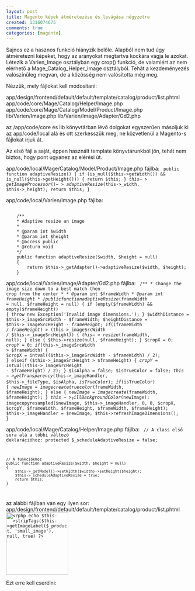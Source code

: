 ```yaml
---
layout: post
title: Magento képek átméretezése és levágása négyzetre
created: 1316074675
comments: true
categories: [magento]
---
```

Sajnos ez a hasznos funkció hiányzik belőle. Alapból nem tud úgy átméretezni képeket, hogy az arányokat megtartva kockára vágja le azokat. Létezik a Varien_Image osztályban egy crop() funkció, de valamiért az nem elérhető a Mage_Catalog_Helper_Image osztályból. Tehát a kezdeményezés valószínűleg megvan, de a közösség nem valósította még meg.

Nézzük, mely fájlokat kell módosítani:

app/design/frontend/default/default/template/catalog/product/list.phtml
app/code/core/Mage/Catalog/Helper/Image.php 
app/code/core/Mage/Catalog/Model/Product/Image.php 
lib/Varien/Image.php 
lib/Varien/Image/Adapter/Gd2.php

az /app/code/core és lib könyvtárban lévő dolgokat egyszerűen másoljuk ki az app/code/local alá és ott szerkesszük meg, ne közvetlenül a Magento-s fájlokat írjuk át.

Az első fájl a saját, éppen használt template könyvtárunkból jön, tehát nem biztos, hogy pont ugyanez az elérési út.

app/code/local/Mage/Catalog/Model/Product/Image.php fájlba:
<code class="php">
    public function adaptiveResize()
    {
        if (is_null($this->getWidth()) && is_null($this->getHeight())) {
            return $this;
        }
        $this->getImageProcessor()->adaptiveResize($this->_width, $this->_height);
        return $this;
    }
</code>

app/code/local/Varien/Image.php fájlba:

<code class="php">
    /**
    * Adaptive resize an image
    *
    * @param int $width
    * @param int $height
    * @access public
    * @return void
    */
    public function adaptiveResize($width, $height = null)
    {
        return $this->_getAdapter()->adaptiveResize($width, $height);
    }
</code>

app/code/local/Varien/Image/Adapter/Gd2.php fájlba:
<code class="php">
    /**
     * Change the image size down to a best match then crop from the center
     *
     * @param int $frameWidth
     * @param int $frameHeight
     */
    public function adaptiveResize($frameWidth = null, $frameHeight = null) {
        if (empty($frameWidth) && empty($frameHeight)) {
            throw new Exception('Invalid image dimensions.');
        }
        $widthDistance = $this->_imageSrcWidth - $frameWidth;
        $heightDistance = $this->_imageSrcHeight - $frameHeight;
        if (($frameWidth / $frameHeight) > ($this->_imageSrcWidth / $this->_imageSrcHeight)) {
            $this->resize($frameWidth, null);
        } else {
            $this->resize(null, $frameHeight);
        }
        $cropX = 0;
        $cropY = 0;
        if ($this->_imageSrcWidth > $frameWidth) {
            $cropX = intval(($this->_imageSrcWidth - $frameWidth) / 2);
        } elseif ($this->_imageSrcHeight > $frameHeight) {
            $cropY = intval(($this->_imageSrcHeight - $frameHeight) / 2);
        }
        $isAlpha = false;
        $isTrueColor = false;
        $this->_getTransparency($this->_imageHandler, $this->_fileType, $isAlpha, $isTrueColor);
        if ($isTrueColor) {
            $newImage = imagecreatetruecolor($frameWidth, $frameHeight);
        } else {
            $newImage = imagecreate($frameWidth, $frameHeight);
        }
        $this->_fillBackgroundColor($newImage);
        imagecopyresampled($newImage, $this->_imageHandler, 0, 0, $cropX, $cropY, $frameWidth, $frameHeight, $frameWidth, $frameHeight);
        $this->_imageHandler = $newImage;
        $this->refreshImageDimensions();
    }
</code>

app/code/local/Mage/Catalog/Helper/Image.php fájlba:
<code class="php">
    // A class első sora alá a többi változó deklarációhoz:
    protected $_scheduleAdaptiveResize = false;

    // A funkciókhoz
    public function adaptiveResize($width, $height = null)
    {
        $this->_getModel()->setWidth($width)->setHeight($height);
        $this->_scheduleAdaptiveResize = true;
        return $this;
    }
</code>

az alábbi fájlban van egy ilyen sor:
app/design/frontend/default/default/template/catalog/product/list.phtml
<code class="php">
<a href="<?php echo $_product->getProductUrl() ?>" title="<?php echo $this->stripTags($this->getImageLabel($_product, 'small_image'), null, true) ?>" class="product-image"><img src="<?php echo $this->helper('catalog/image')->init($_product, 'small_image')->resize(170); ?>" width="170" height="170" alt="<?php echo $this->stripTags($this->getImageLabel($_product, 'small_image'), null, true) ?>" /></a>
</code>

Ezt erre kell cserélni:
<code class="php">

</code>
